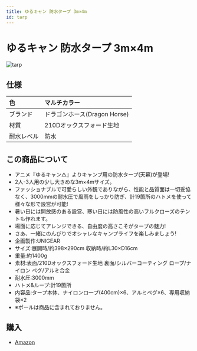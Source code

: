 ```yaml
---
title: ゆるキャン 防水タープ 3m×4m
id: tarp
---
```


# ゆるキャン 防水タープ 3m×4m

![tarp](https://m.media-amazon.com/images/I/919NMZ4kXyS._AC_SL1500_.jpg)

## 仕様

| 色         | マルチカラー                 |
| :--------- | :--------------------------- |
| ブランド   | ドラゴンホース(Dragon Horse) |
| 材質       | 210Dオックスフォード生地     |
| 耐水レベル | 防水                         |

## この商品について

- アニメ『ゆるキャン△』よりキャンプ用の防水タープ(天幕)が登場!
- 2人-3人用の少し大きめな3m×4mサイズ。
- ファッショナブルで可愛らしい外観でありながら、性能と品質面は一切妥協なく、3000mmの耐水圧で風雨をしっかり防ぎ、計19箇所のハトメを使って様々な形で設営が可能!
- 暑い日には開放感のある設営、寒い日には防風性の高いフルクローズのテントも作れます。
- 場面に応じてアレンジできる、自由度の高さこそがタープの魅力!
- さあ、一緒にのんびりでオシャレなキャンプライフを楽しみましょう!
- 企画製作:UNIGEAR
- サイズ:展開時/約398×290cm 収納時/約L30×D16cm
- 重量:約1400g
- 素材:表面/210Dオックスフォード生地 裏面/シルバーコーティング ロープ/ナイロン ペグ/アルミ合金
- 耐水圧:3000mm
- ハトメ&ループ:計19箇所
- 内容品:タープ本体、ナイロンロ一プ(400cm)×6、アルミペグ×6、専用収納袋×2
- ※ポールは商品に含まれておりません。


## 購入

* [Amazon](https://www.amazon.co.jp/ドラゴンホース-Dragon-Horse-ゆるキャン-防水タープ/dp/B094P7S6F5)